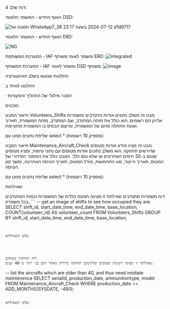 דוח שלב 4:

האגף החדש - המשמר הלאומי DSD:

![תמונה של WhatsApp‏ 2024-07-12 בשעה 17 23 38_7d1d9717](https://github.com/user-attachments/assets/fca0072d-ec4d-419e-898c-d8640cc5a70a)


האגף החדש - המשמר הלאומי ERD:

![NG](https://github.com/user-attachments/assets/e8da43e0-306b-412c-bd4b-fcd2604df410)


המערכת המשותפת - IAF ומשמר לאומי משותף ERD:
![integrated](https://github.com/user-attachments/assets/ecfec15d-3d99-4b30-a33f-65067dddba78)


המערכת המשותף - IAF ומשמר לאומי DSD משותף:
![image](https://github.com/user-attachments/assets/4d106127-d320-4cda-977c-593c68f9b68f)


 החלטות שנעשו בשלב האינטגרציה

החלטנו לאחד ב

·         הסבר מילולי של התהליך והפקודות


מבטים:

תיאור המבט Volunteers_Shifts
מבט זה משלב נתונים אודות מתנדבים ומשמרות אליהן הם רשומים. הוא כולל את מזהה המתנדב, שם המתנדב, מזהה המשמרת, תאריך ושעת התחלה וסיום של המשמרת, ומיקום הבסיס בו המשמרת מתקיימת.

שליפת נתונים ממנו עם select * (מספיק 10 רשומות):




תיאור המבט Maintenance_Aircraft_Check
מבט זה מציג מידע אודות מטוסים שדורשים תחזוקה. הוא משלב נתונים אודות מטוסים עם נתוני טיסות, ומציג מטוסים שטסו ב-30 הימים האחרונים או שלא טסו כלל. המבט כולל את המספר הסידורי של המטוס, תאריך הייצור, סוג התחמושת, מודל המטוס, תאריך הטיסה האחרונה, ומשך זמן הטיסה.

שליפת נתונים ממנו עם select * (מספיק 10 רשומות):


שאילתות:


דוח משמרות מתנדבים
שאילתה זו מציגה תמונה כללית של המשמרות וכמות המתנדבים בכל משמרת.
ְְ```
-- get an image of shifts to see how occupied they are.
SELECT shift_id, start_date_time, end_date_time, base_location, COUNT(volunteer_id) AS volunteer_count
FROM Volunteers_Shifts
GROUP BY shift_id, start_date_time, end_date_time, base_location;
```


פלט השאילתא:




דוח תחזוקת מטוסים
שאילתה זו מציגה רשימת מטוסים שדורשים תחזוקה מיידית מאחר והם בני יותר מ-40 שנים.

```
-- list the aircrafts which are older than 40, and thus need imidiate meintenence
SELECT serialid, production_date, ammunitiontype, model
FROM Maintenance_Aircraft_Check
WHERE production_date <= ADD_MONTHS(SYSDATE, -480);
```

פלט השאילתא:

